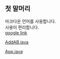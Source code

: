 ## 첫 말머리
마크다운 언어를 사용합니다.  
사용이 편리합니다.  
[google link](https://www.google.com/)

[AddAB.java](https://github.com/mayds1010/study_javas/blob/master/src/AddAB.java)

[App.java](https://github.com/mayds1010/study_javas/blob/master/src/App.java)
